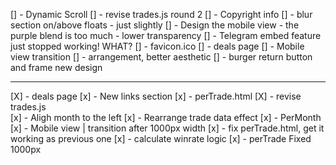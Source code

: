 [] - Dynamic Scroll
[] - revise trades.js round 2
[] - Copyright info
[] - blur section on/above floats - just slightly
[] - Design the mobile view - the purple blend is too much - lower transparency
[] - Telegram embed feature just stopped working! WHAT?
[] - favicon.ico
[] - deals page
    [] - Mobile view transition
    [] - arrangement, better aesthetic
[] - burger return button and frame new design


---
[X] - deals page
[x] - New links section
[x] - perTrade.html
[X] - revise trades.js    
[x] - Aligh month to the left
[x] - Rearrange trade data effect
[x] - PerMonth
[x] - Mobile view | transition after 1000px width
[x] - fix perTrade.html, get it working as previous one
[x] - calculate winrate logic
[x] - perTrade Fixed 1000px

